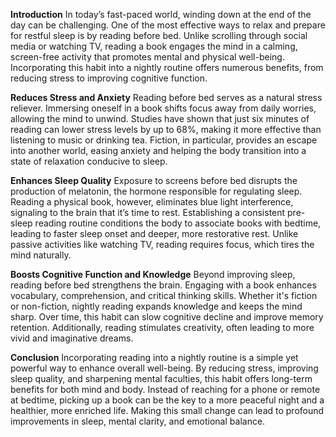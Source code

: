 **Introduction**
In today’s fast-paced world, winding down at the end of the day can be challenging. One of the most effective ways to relax and prepare for restful sleep is by reading before bed. Unlike scrolling through social media or watching TV, reading a book engages the mind in a calming, screen-free activity that promotes mental and physical well-being. Incorporating this habit into a nightly routine offers numerous benefits, from reducing stress to improving cognitive function.

**Reduces Stress and Anxiety**
Reading before bed serves as a natural stress reliever. Immersing oneself in a book shifts focus away from daily worries, allowing the mind to unwind. Studies have shown that just six minutes of reading can lower stress levels by up to 68%, making it more effective than listening to music or drinking tea. Fiction, in particular, provides an escape into another world, easing anxiety and helping the body transition into a state of relaxation conducive to sleep.

**Enhances Sleep Quality**
Exposure to screens before bed disrupts the production of melatonin, the hormone responsible for regulating sleep. Reading a physical book, however, eliminates blue light interference, signaling to the brain that it’s time to rest. Establishing a consistent pre-sleep reading routine conditions the body to associate books with bedtime, leading to faster sleep onset and deeper, more restorative rest. Unlike passive activities like watching TV, reading requires focus, which tires the mind naturally.

**Boosts Cognitive Function and Knowledge**
Beyond improving sleep, reading before bed strengthens the brain. Engaging with a book enhances vocabulary, comprehension, and critical thinking skills. Whether it's fiction or non-fiction, nightly reading expands knowledge and keeps the mind sharp. Over time, this habit can slow cognitive decline and improve memory retention. Additionally, reading stimulates creativity, often leading to more vivid and imaginative dreams.

**Conclusion**
Incorporating reading into a nightly routine is a simple yet powerful way to enhance overall well-being. By reducing stress, improving sleep quality, and sharpening mental faculties, this habit offers long-term benefits for both mind and body. Instead of reaching for a phone or remote at bedtime, picking up a book can be the key to a more peaceful night and a healthier, more enriched life. Making this small change can lead to profound improvements in sleep, mental clarity, and emotional balance.
